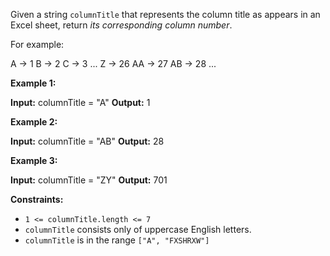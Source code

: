 
Given a string  `columnTitle`  that represents the column title as appears in an Excel sheet, return  _its corresponding column number_.

For example:

A -> 1
B -> 2
C -> 3
...
Z -> 26
AA -> 27
AB -> 28 
...

**Example 1:**

**Input:** columnTitle = "A"
**Output:** 1

**Example 2:**

**Input:** columnTitle = "AB"
**Output:** 28

**Example 3:**

**Input:** columnTitle = "ZY"
**Output:** 701

**Constraints:**

-   `1 <= columnTitle.length <= 7`
-   `columnTitle`  consists only of uppercase English letters.
-   `columnTitle`  is in the range  `["A", "FXSHRXW"]`